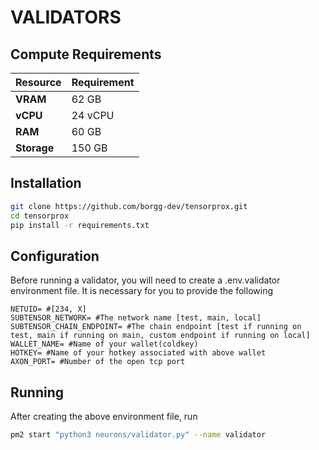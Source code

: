 # **VALIDATORS**

## Compute Requirements

| Resource      | Requirement       |
|---------------|-------------------|
| **VRAM**      | 62 GB             |
| **vCPU**      | 24 vCPU           |
| **RAM**       | 60 GB             |
| **Storage**   | 150 GB            |

## Installation


```bash
git clone https://github.com/borgg-dev/tensorprox.git
cd tensorprox
pip install -r requirements.txt
```

## Configuration

Before running a validator, you will need to create a .env.validator environment file. It is necessary for you to provide the following 

```text
NETUID= #[234, X]
SUBTENSOR_NETWORK= #The network name [test, main, local]
SUBTENSOR_CHAIN_ENDPOINT= #The chain endpoint [test if running on test, main if running on main, custom endpoint if running on local] 
WALLET_NAME= #Name of your wallet(coldkey) 
HOTKEY= #Name of your hotkey associated with above wallet
AXON_PORT= #Number of the open tcp port
```

## Running

After creating the above environment file, run 

```bash
pm2 start "python3 neurons/validator.py" --name validator
```

